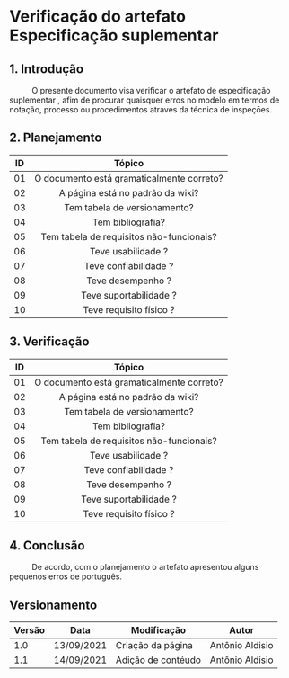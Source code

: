 # Verificação do artefato Especificação suplementar

## 1. Introdução
<p style="text-indent: 40px; align="justify">
O presente documento visa verificar o artefato de <a herf = "/2021.1-Caixa_Tem/Modelagem/Especificacao//">especificação suplementar </a>, afim de procurar quaisquer erros no modelo em termos de notação, processo ou procedimentos atraves da técnica de inspeçōes.
</p>

## 2. Planejamento 

<center>

| ID| Tópico |
|:--:|:--:|
| 01 | O documento está gramaticalmente correto? |
| 02 | A página está no padrão da wiki? |
| 03 | Tem tabela de versionamento? |
| 04 | Tem bibliografia? |
| 05 | Tem tabela de requisitos não-funcionais? | 
| 06 | Teve usabilidade ? |
| 07 | Teve confiabilidade ? |
| 08 | Teve desempenho ? |
| 09 | Teve suportabilidade ? |
| 10 | Teve requisito físico ? |

</center>

## 3. Verificação

<center>

| ID| Tópico |
|:--:|:--:|
| 01 | O documento está gramaticalmente correto? |(&#10006) | 
| 02 | A página está no padrão da wiki? |(&#10004) | 
| 03 | Tem tabela de versionamento? |(&#10004) | 
| 04 | Tem bibliografia? |(&#10004) | 
| 05 | Tem tabela de requisitos não-funcionais? | (&#10004) | 
| 06 | Teve usabilidade ? |(&#10004) | 
| 07 | Teve confiabilidade ? |(&#10004) | 
| 08 | Teve desempenho ? |(&#10004) | 
| 09 | Teve suportabilidade ? |(&#10004) | 
| 10 | Teve requisito físico ? |(&#10004) | 

</center>

## 4. Conclusão
<p style="text-indent: 40px; align="justify">
De acordo, com o planejamento o artefato  apresentou alguns pequenos erros de português.
</p>

## Versionamento
<center>

| Versão | Data | Modificação | Autor |
|--|--|--|--|
| 1.0 | 13/09/2021 | Criação da página | Antônio Aldisio |
| 1.1 | 14/09/2021 | Adição de contéudo | Antônio Aldisio |

</center>